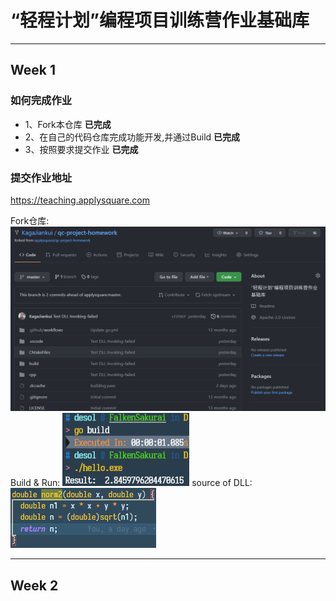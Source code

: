 # “轻程计划”编程项目训练营作业基础库

------------

## Week 1

### 如何完成作业

- 1、Fork本仓库 **已完成**
- 2、在自己的代码仓库完成功能开发,并通过Build **已完成**
- 3、按照要求提交作业 **已完成**

### 提交作业地址

<https://teaching.applysquare.com>

Fork仓库:
![Forked](./week1/week1-1.png)
Build & Run:
![Result1](./week1/run1.png)
source of DLL:
![DLL1](week1/dlltest1.png)

-------------

## Week 2
